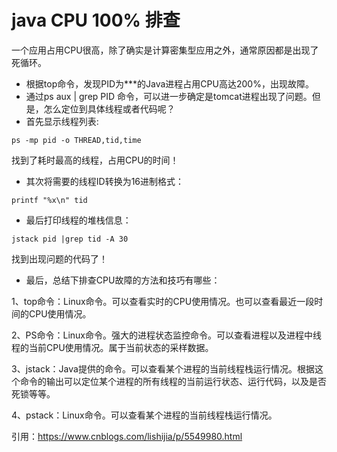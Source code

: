 # java CPU 100% 排查    
一个应用占用CPU很高，除了确实是计算密集型应用之外，通常原因都是出现了死循环。    
* 根据top命令，发现PID为***的Java进程占用CPU高达200%，出现故障。    
* 通过ps aux | grep PID 命令，可以进一步确定是tomcat进程出现了问题。但是，怎么定位到具体线程或者代码呢？    
* 首先显示线程列表:    
```shell
ps -mp pid -o THREAD,tid,time
```    
找到了耗时最高的线程，占用CPU的时间！    

* 其次将需要的线程ID转换为16进制格式：    
```shell
printf "%x\n" tid
```    
* 最后打印线程的堆栈信息：    
```shell
jstack pid |grep tid -A 30
```  
找到出现问题的代码了！

* 最后，总结下排查CPU故障的方法和技巧有哪些：    

1、top命令：Linux命令。可以查看实时的CPU使用情况。也可以查看最近一段时间的CPU使用情况。    

2、PS命令：Linux命令。强大的进程状态监控命令。可以查看进程以及进程中线程的当前CPU使用情况。属于当前状态的采样数据。    

3、jstack：Java提供的命令。可以查看某个进程的当前线程栈运行情况。根据这个命令的输出可以定位某个进程的所有线程的当前运行状态、运行代码，以及是否死锁等等。    

4、pstack：Linux命令。可以查看某个进程的当前线程栈运行情况。    


引用：https://www.cnblogs.com/lishijia/p/5549980.html
